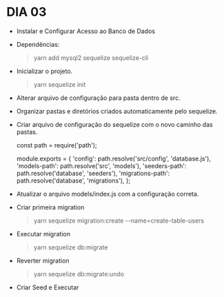 # DIA 03

- Instalar e Configurar Acesso ao Banco de Dados

- Dependências:

  > yarn add mysql2 sequelize sequelize-cli

- Inicializar o projeto.

  > yarn sequelize init

- Alterar arquivo de configuração para pasta dentro de src.
- Organizar pastas e diretórios criados automaticamente pelo sequelize.
- Criar arquivo de configuração do sequelize com o novo caminho das pastas.

  const path = require('path');

  module.exports = {
  'config': path.resolve('src/config', 'database.js'),
  'models-path': path.resolve('src', 'models'),
  'seeders-path': path.resolve('database', 'seeders'),
  'migrations-path': path.resolve('database', 'migrations'),
  };

- Atualizar o arquivo models/index.js com a configuração correta.
- Criar primeira migration

  > yarn sequelize migration:create --name=create-table-users

- Executar migration

  > yarn sequelize db:migrate

- Reverter migration

  > yarn sequelize db:migrate:undo

- Criar Seed e Executar
